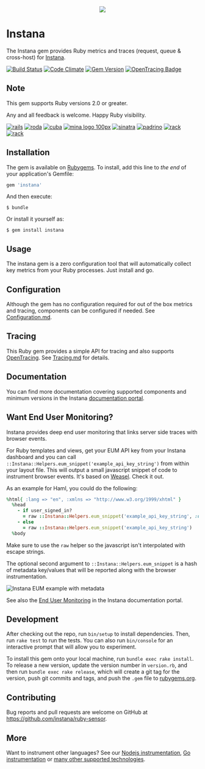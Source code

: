 <div align="center">
<img src="http://www.instana.com/wp-content/uploads/2016/11/Instana-Infrastructure-Map-1-1024x551.png"/>
</div>

# Instana

The Instana gem provides Ruby metrics and traces (request, queue & cross-host) for [Instana](https://www.instana.com/).

[![Build Status](https://travis-ci.org/instana/ruby-sensor.svg?branch=master)](https://travis-ci.org/instana/ruby-sensor)
[![Code
Climate](https://codeclimate.com/github/instana/ruby-sensor/badges/gpa.svg)](https://codeclimate.com/github/instana/ruby-sensor)
[![Gem Version](https://badge.fury.io/rb/instana.svg)](https://badge.fury.io/rb/instana)
[![OpenTracing Badge](https://img.shields.io/badge/OpenTracing-enabled-blue.svg)](http://opentracing.io)

## Note

This gem supports Ruby versions 2.0 or greater.

Any and all feedback is welcome.  Happy Ruby visibility.

[![rails](https://s3.amazonaws.com/instana/rails-logo.jpg?1)](http://rubyonrails.org/)
[![roda](https://s3.amazonaws.com/instana/roda-logo.png?1)](http://roda.jeremyevans.net/)
[![cuba](https://s3.amazonaws.com/instana/cuba-logo.png?1)](http://cuba.is/)
[![mina logo 100px](https://cloud.githubusercontent.com/assets/395132/23832558/fcd5bdb2-0736-11e7-9809-3016e89698e2.png)](https://github.com/instana/mina-instana)
[![sinatra](https://s3.amazonaws.com/instana/sinatra-logo.png?1)](http://www.sinatrarb.com/)
[![padrino](https://s3.amazonaws.com/instana/padrino-logo.png?1)](http://padrinorb.com/)
[![rack](https://s3.amazonaws.com/instana/rack-logo.png?1)](https://rack.github.io/)
[![rack](https://user-images.githubusercontent.com/395132/27842764-27e0e452-610d-11e7-811f-8575f83b8944.png?1)](http://www.grpc.io/)

## Installation

The gem is available on [Rubygems](https://rubygems.org/gems/instana).  To install, add this line to _the end_ of your application's Gemfile:

```ruby
gem 'instana'
```

And then execute:

    $ bundle

Or install it yourself as:

    $ gem install instana

## Usage

The instana gem is a zero configuration tool that will automatically collect key metrics from your Ruby processes.  Just install and go.

## Configuration

Although the gem has no configuration required for out of the box metrics and tracing, components can be configured if needed.  See [Configuration.md](https://github.com/instana/ruby-sensor/blob/master/Configuration.md).

## Tracing

This Ruby gem provides a simple API for tracing and also supports [OpenTracing](http://opentracing.io/).  See [Tracing.md](https://github.com/instana/ruby-sensor/blob/master/Tracing.md) for details.

## Documentation

You can find more documentation covering supported components and minimum versions in the Instana [documentation portal](https://docs.instana.io/ecosystem/ruby/).

## Want End User Monitoring?

Instana provides deep end user monitoring that links server side traces with browser events.  

For Ruby templates and views, get your EUM API key from your Instana dashboard and you can call `::Instana::Helpers.eum_snippet('example_api_key_string')` from within your layout file.  This will output
a small javascript snippet of code to instrument browser events.  It's based on [Weasel](https://github.com/instana/weasel).  Check it out.

As an example for Haml, you could do the following:

```ruby
%html{ :lang => "en", :xmlns => "http://www.w3.org/1999/xhtml" }
  %head
    - if user_signed_in?
      = raw ::Instana::Helpers.eum_snippet('example_api_key_string', :username => current_user.username)
    - else
      = raw ::Instana::Helpers.eum_snippet('example_api_key_string')
  %body
```
Make sure to use the `raw` helper so the javascript isn't interpolated with escape strings.

The optional second argument to `::Instana::Helpers.eum_snippet` is a hash of metadata key/values that will be reported along
with the browser instrumentation.

![Instana EUM example with metadata](https://s3.amazonaws.com/instana/Instana+Gameface+EUM+with+metadata+2016-12-22+at+15.32.01.png)

See also the [End User Monitoring](https://docs.instana.io/products/website_monitoring/) in the Instana documentation portal.

## Development

After checking out the repo, run `bin/setup` to install dependencies. Then, run `rake test` to run the tests. You can also run `bin/console` for an interactive prompt that will allow you to experiment.

To install this gem onto your local machine, run `bundle exec rake install`. To release a new version, update the version number in `version.rb`, and then run `bundle exec rake release`, which will create a git tag for the version, push git commits and tags, and push the `.gem` file to [rubygems.org](https://rubygems.org).

## Contributing

Bug reports and pull requests are welcome on GitHub at https://github.com/instana/ruby-sensor.

## More

Want to instrument other languages?  See our [Nodejs instrumentation](https://github.com/instana/nodejs-sensor), [Go instrumentation](https://github.com/instana/golang-sensor) or [many other supported technologies](https://www.instana.com/supported-technologies/).


